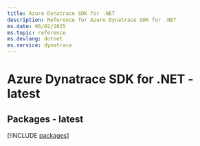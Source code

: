```yaml
---
title: Azure Dynatrace SDK for .NET
description: Reference for Azure Dynatrace SDK for .NET
ms.date: 06/02/2025
ms.topic: reference
ms.devlang: dotnet
ms.service: dynatrace
---
```

# Azure Dynatrace SDK for .NET - latest
## Packages - latest
[!INCLUDE [packages](dynatrace-index.md)]